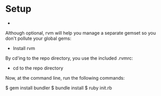 # Setup
-
Although optional, rvm will help you manage a separate gemset so you don't pollute your global gems:

* Install rvm

By cd'ing to the repo directory, you use the included .rvmrc:

* cd to the repo directory

Now, at the command line, run the following commands:

  $ gem install bundler
  $ bundle install
  $ ruby init.rb